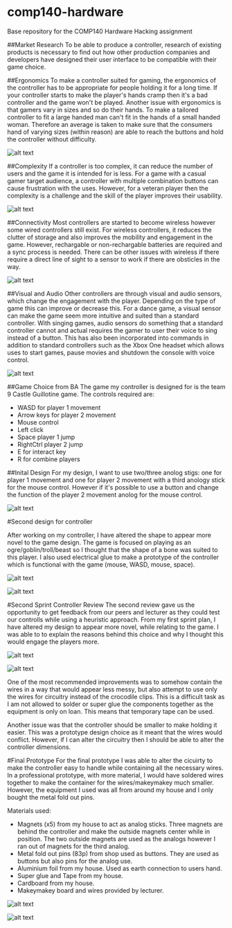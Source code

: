# comp140-hardware
Base repository for the COMP140 Hardware Hacking assignment

##Market Research
To be able to produce a controller, research of existing products is necessary to find out how other production companies and developers have designed their user interface to be compatible with their game choice.

##Ergonomics
To make a controller suited for gaming, the ergonomics of the controller has to be appropriate for people holding it for a long time. If your controller starts to make the player's hands cramp then it's a bad controller and the game won't be played. Another issue with ergonomics is that gamers vary in sizes and so do their hands. To make a tailored controller to fit a large handed man can't fit in the hands of a small handed woman. Therefore an average is taken to make sure that the consumers hand of varying sizes (within reason) are able to reach the buttons and hold the controller without difficulty.

![alt text][ps4]

[ps4]: http://oyster.ignimgs.com/wordpress/write.ign.com/150272/2013/07/DualShock-4.jpg "Dual Shock 4 Controller"

##Complexity
If a controller is too complex, it can reduce the number of users and the game it is intended for is less. For a game with a casual gamer target audience, a controller with multiple combination buttons can cause frustration with the uses. However, for a veteran player then the complexity is a challenge and the skill of the player improves their usability.

![alt text][alphagrip]

[alphagrip]: http://cdn-www.cracked.com/articleimages/wong/vgaccess/alpha1.jpg "AlphaGrip Work Game Controller"

##Connectivity
Most controllers are started to become wireless however some wired controllers still exist. For wireless controllers, it reduces the clutter of storage and also improves the mobility and engagement in the game. However, rechargable or non-rechargable batteries are required and a sync process is needed. There can be other issues with wireless if there require a direct line of sight to a sensor to work if there are obsticles in the way.

![alt text][wired]

[wired]: http://gearmedia.ign.com/gear/image/article/673/673178/xbox-360-controller-20051201054111842-000.jpg "Wired Vs Wireless Controller"


##Visual and Audio
Other controllers are through visual and audio sensors, which change the engagement with the player. Depending on the type of game this can improve or decrease this. For a dance game, a visual sensor can make the game seem more intuitive and suited than a standard controller. With singing games, audio sensors do something that a standard controller cannot and actual requires the gamer to user their voice to sing instead of a button. This has also been incorporated into commands in addition to standard controllers such as the Xbox One headset which allows uses to start games, pause movies and shutdown the console with voice control.

![alt text][xbox]

[xbox]: http://compass.xboxlive.com/assets/39/c2/39c20222-5c3a-4a8c-b291-aa9a4fe4e8fc.png?n=one-vienna-full-assembly-m.png "Xbox Headset Controller Connection"

##Game Choice from BA
The game my controller is designed for is the team 9 Castle Guillotine game. The controls required are:
- WASD for player 1 movement
- Arrow keys for player 2 movement
- Mouse control
- Left click
- Space player 1 jump
- RightCtrl player 2 jump
- E for interact key
- R for combine players

##Inital Design
For my design, I want to use two/three anolog stigs: one for player 1 movement and one for player 2 movement with a third anology stick for the mouse control. However if it's possible to use a button and change the function of the player 2 movement anolog for the mouse control.

![alt text][design]

[design]: https://github.com/sw180283/comp140-hardware/blob/master/Images/Initial_Design_For_Controller.png "Initial Design For Controller"

#Second design for controller

After working on my controller, I have altered the shape to appear more novel to the game design. The game is focused on playing as an ogre/goblin/troll/beast so I thought that the shape of a bone was suited to this player. I also used electrical glue to make a prototype of the controller which is functional with the game (mouse, WASD, mouse, space).

![alt text][design2]

[design2]: https://github.com/sw180283/comp140-hardware/blob/master/Images/Second_Design_For_Controller.JPG "Second Design For Controller"

![alt text][sprint1]

[sprint1]: https://github.com/sw180283/comp140-hardware/blob/master/Trello/First_%20Controller_Sprint_Plan.png "First Controller Sprint Plan"

#Second Sprint Controller Review
The second review gave us the opportunity to get feedback from our peers and lecturer as they could test our controlls while using a heuristic approach. From my first sprint plan, I have altered my design to appear more novel, while relating to the game. I was able to to explain the reasons behind this choice and why I thought this would engage the players more.

![alt text][first2]

[first2]: https://github.com/sw180283/comp140-hardware/blob/master/Images/First_Prototype_Design_Wired.jpg "First Prototype Design Wired"

![alt text][first]

[first]: https://github.com/sw180283/comp140-hardware/blob/master/Images/First_Prototype_Design_Top.jpg "First Prototype Design Top"

One of the most recommended improvements was to somehow contain the wires in a way that would appear less messy, but also attempt to use only the wires for circuitry instead of the crocodile clips. This is a difficult task as I am not allowed to solder or super glue the components together as the equipment is only on loan. This means that temporary tape can be used.

Another issue was that the controller should be smaller to make holding it easier. This was a prototype design choice as it meant that the wires would conflict. However, if I can alter the circuitry then I should be able to alter the controller dimensions.

#Final Prototype
For the final prototype I was able to alter the cicuirty to make the controller easy to handle while containing all the necessary wires. In a professional prototype, with more material, I would have soldered wires together to make the container for the wires/makeymakey much smaller. However, the equipment I used was all from around my house and I only bought the metal fold out pins.  
  
Materials used:
* Magnets (x5) from my house to act as analog sticks. Three magnets are behind the controller and make the outside magnets center while in position. The two outside magnets are used as the analogs however I ran out of magnets for the third analog.
* Metal fold out pins (83p) from shop used as buttons. They are used as buttons but also pins for the analog use.
* Aluminium foil from my house. Used as earth connection to users hand.
* Super glue and Tape from my house.
* Cardboard from my house.
* Makeymakey board and wires provided by lecturer.

![alt text][prototype]

[prototype]: https://github.com/sw180283/comp140-hardware/blob/master/Images/Prototype_Out_Of_Box.jpg "Prototype Out Of Box"

![alt text][prototype2]

[prototype2]: https://github.com/sw180283/comp140-hardware/blob/master/Images/Prototype_In_Box_Earth.jpg "Prototype In The Box"
